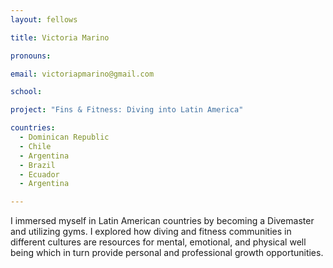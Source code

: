 ```yaml
---
layout: fellows

title: Victoria Marino

pronouns: 

email: victoriapmarino@gmail.com

school: 

project: "Fins & Fitness: Diving into Latin America"

countries:
  - Dominican Republic
  - Chile
  - Argentina
  - Brazil
  - Ecuador
  - Argentina

---
```


I immersed myself in Latin American countries by becoming a Divemaster and utilizing gyms. I explored how diving and fitness communities in different cultures are resources for mental, emotional, and physical well being which in turn provide personal and professional growth opportunities.